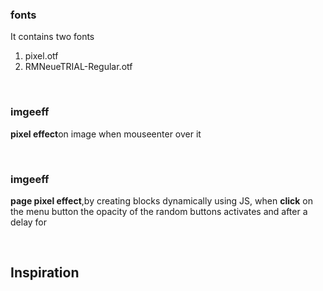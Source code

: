 <h3>fonts</h3>
<p>It contains two fonts 
   <ol>
     <li>pixel.otf</li>
     <li>RMNeueTRIAL-Regular.otf</li>
   </ol>
</p>
<br>
<h3>imgeeff</h3>
<p> 
   <strong>pixel effect</strong>on image when mouseenter over it
</p>
<br>
<h3>imgeeff</h3>
<p> 
   <strong>page pixel effect</strong>,by creating blocks dynamically using JS, when <strong>click</strong> on the menu button the opacity of the random buttons activates and after a delay for  
</p>
<br>
<h2>Inspiration</h2>
<a href="https://www.vrtlworld.io"></a>
